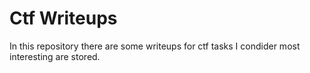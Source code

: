 # Ctf Writeups
In this repository there are some writeups for ctf tasks I condider most interesting are stored. 
